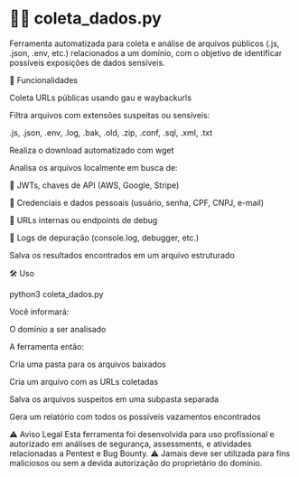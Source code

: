 # 🕵️‍♂️ coleta_dados.py

Ferramenta automatizada para coleta e análise de arquivos públicos (.js, .json, .env, etc.) relacionados a um domínio, com o objetivo de identificar possíveis exposições de dados sensíveis.

🚀 Funcionalidades

Coleta URLs públicas usando gau e waybackurls

Filtra arquivos com extensões suspeitas ou sensíveis:

.js, .json, .env, .log, .bak, .old, .zip, .conf, .sql, .xml, .txt

Realiza o download automatizado com wget

Analisa os arquivos localmente em busca de:

🔐 JWTs, chaves de API (AWS, Google, Stripe)

👤 Credenciais e dados pessoais (usuário, senha, CPF, CNPJ, e-mail)

🧭 URLs internas ou endpoints de debug

🐞 Logs de depuração (console.log, debugger, etc.)

Salva os resultados encontrados em um arquivo estruturado

🛠️ Uso

python3 coleta_dados.py

Você informará:

O domínio a ser analisado

A ferramenta então:

Cria uma pasta para os arquivos baixados

Cria um arquivo com as URLs coletadas

Salva os arquivos suspeitos em uma subpasta separada

Gera um relatório com todos os possíveis vazamentos encontrados

⚠️ Aviso Legal
Esta ferramenta foi desenvolvida para uso profissional e autorizado em análises de segurança, assessments, e atividades relacionadas a Pentest e Bug Bounty.
⚠️ Jamais deve ser utilizada para fins maliciosos ou sem a devida autorização do proprietário do domínio.
